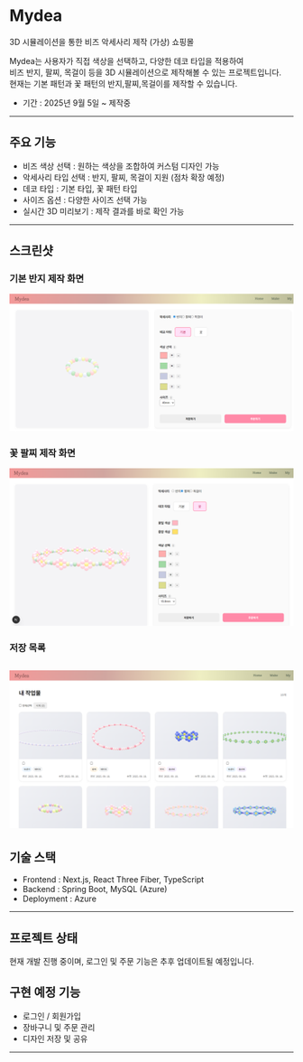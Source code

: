 # Mydea

3D 시뮬레이션을 통한 비즈 악세사리 제작 (가상) 쇼핑몰

Mydea는 사용자가 직접 색상을 선택하고, 다양한 데코 타입을 적용하여  
비즈 반지, 팔찌, 목걸이 등을 3D 시뮬레이션으로 제작해볼 수 있는 프로젝트입니다.  
현재는 기본 패턴과 꽃 패턴의 반지,팔찌,목걸이를 제작할 수 있습니다.  

- 기간 : 2025년 9월 5일 ~ 제작중 

---

## 주요 기능
- 비즈 색상 선택 : 원하는 색상을 조합하여 커스텀 디자인 가능  
- 악세사리 타입 선택 : 반지, 팔찌, 목걸이 지원 (점차 확장 예정)  
- 데코 타입 : 기본 타입, 꽃 패턴 타입  
- 사이즈 옵션 : 다양한 사이즈 선택 가능  
- 실시간 3D 미리보기 : 제작 결과를 바로 확인 가능  

---

## 스크린샷


### 기본 반지 제작 화면
![기본 반지](./docs/기본반지.png)

### 꽃 팔찌 제작 화면
![꽃 팔찌](./docs/꽃만들기.png)

### 저장 목록
![저장 목록](./docs/my.png)
---

## 기술 스택
- Frontend : Next.js, React Three Fiber, TypeScript  
- Backend : Spring Boot, MySQL (Azure)  
- Deployment : Azure  

---

## 프로젝트 상태
현재 개발 진행 중이며, 로그인 및 주문 기능은 추후 업데이트될 예정입니다.
## 구현 예정 기능
- 로그인 / 회원가입  
- 장바구니 및 주문 관리  
- 디자인 저장 및 공유  

---

